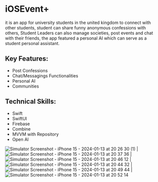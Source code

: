 # iOSEvent+
it is an app for university students in the united kingdom to connect with other students, student can share funny anonymous confessions with others, Student Leaders can also
manage societies, post events and chat with their friends, the app featured a personal AI which can serve as a student personal assistant.

## Key Features:
* Post Confessions
* Chat/Messagings Functionalities
* Personal AI
* Communities

## Technical Skills:
* Swift
* SwiftUI
* Firebase
* Combine
* MVVM with Repository
* Open AI

![Simulator Screenshot - iPhone 15 - 2024-01-13 at 20 26 30 (1)](https://github.com/yonat/MultiSlider/assets/25069943/79588a4d-7733-4234-b8c5-afb049973eaa) | 
![Simulator Screenshot - iPhone 15 - 2024-01-13 at 20 37 36](https://github.com/yonat/MultiSlider/assets/25069943/7c3a40b0-2dd8-4564-8eb1-4440a7cd17d6) | 
![Simulator Screenshot - iPhone 15 - 2024-01-13 at 20 46 12](https://github.com/yonat/MultiSlider/assets/25069943/8211d0aa-22bf-4bbd-89ce-e2d047146e5f) | 
![Simulator Screenshot - iPhone 15 - 2024-01-13 at 20 44 32](https://github.com/yonat/MultiSlider/assets/25069943/615dde4d-dc10-499f-9fdd-3c8676ca9862) | 
![Simulator Screenshot - iPhone 15 - 2024-01-13 at 20 49 44](https://github.com/yonat/MultiSlider/assets/25069943/9c4d456d-d59a-44bc-bcd4-68f9b5639d27) |
![Simulator Screenshot - iPhone 15 - 2024-01-13 at 20 52 14](https://github.com/yonat/MultiSlider/assets/25069943/5298dd99-f668-439f-a09e-690acdf9d214)

